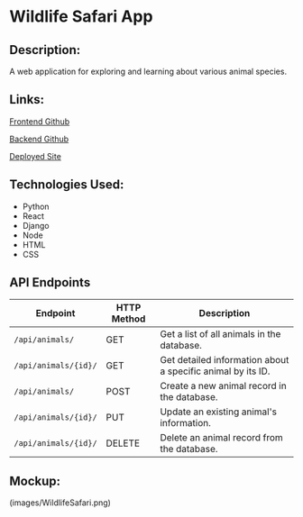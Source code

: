 # Wildlife Safari App

## Description:

A web application for exploring and learning about various animal species.

## Links:

[Frontend Github](https://github.com/Harp27/Wildlife_Safari_Frontend)

[Backend Github](https://github.com/Harp27/Wildlife_Safari_Backend)

[Deployed Site](https://adorable-sawine-d26d8a.netlify.app/)

## Technologies Used:

  * Python
  * React
  * Django
  * Node
  * HTML
  * CSS

## API Endpoints

| Endpoint              | HTTP Method | Description                               |
|-----------------------|-------------|-------------------------------------------|
| `/api/animals/`       | GET         | Get a list of all animals in the database. |
| `/api/animals/{id}/`  | GET         | Get detailed information about a specific animal by its ID. |
| `/api/animals/`       | POST        | Create a new animal record in the database. |
| `/api/animals/{id}/`  | PUT         | Update an existing animal's information. |
| `/api/animals/{id}/`  | DELETE      | Delete an animal record from the database. |

## Mockup:

(images/WildlifeSafari.png)

